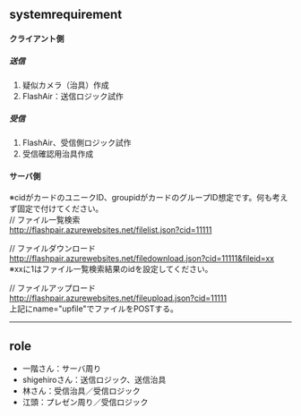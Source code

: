 ## systemrequirement
#### クライアント側
##### 送信
1. 疑似カメラ（治具）作成
2. FlashAir：送信ロジック試作

##### 受信
1. FlashAir、受信側ロジック試作
2. 受信確認用治具作成

#### サーバ側
※cidがカードのユニークID、groupidがカードのグループID想定です。何も考えず固定で付けてください。  
// ファイル一覧検索  
http://flashpair.azurewebsites.net/filelist.json?cid=11111  

// ファイルダウンロード 
http://flashpair.azurewebsites.net/filedownload.json?cid=11111&fileid=xx  
※xxに1はファイル一覧検索結果のidを設定してください。  

// ファイルアップロード  
http://flashpair.azurewebsites.net/fileupload.json?cid=11111  
上記にname="upfile"でファイルをPOSTする。  

---
## role
- 一階さん：サーバ周り
- shigehiroさん：送信ロジック、送信治具
- 林さん：受信治具／受信ロジック
- 江頭：プレゼン周り／受信ロジック



